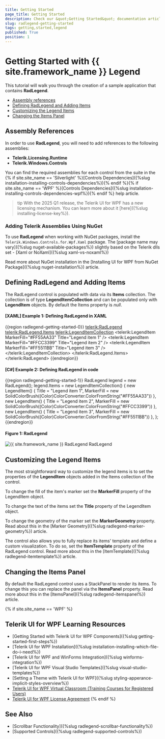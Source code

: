 ```yaml
---
title: Getting Started
page_title: Getting Started
description: Check our &quot;Getting Started&quot; documentation article for the RadLegend {{ site.framework_name }} control.
slug: radlegend-getting-started
tags: getting,started,legend
published: True
position: 1
---
```


# Getting Started with {{ site.framework_name }} Legend

This tutorial will walk you through the creation of a sample application that contains __RadLegend__.

* [Assembly references](#assembly-references)
* [Defining RadLegend and Adding Items](#defining-radlegend-and-adding-items)
* [Customizing the Legend Items](#customizing-the-legend-items)
* [Changing the Items Panel](#changing-the-items-panel)

## Assembly References

In order to use __RadLegend__, you will need to add references to the following assemblies:

* __Telerik.Licensing.Runtime__
* __Telerik.Windows.Controls__

You can find the required assemblies for each control from the suite in the {% if site.site_name == 'Silverlight' %}[Controls Dependencies]({%slug installation-installing-controls-dependencies%}){% endif %}{% if site.site_name == 'WPF' %}[Controls Dependencies]({%slug installation-installing-controls-dependencies-wpf%}){% endif %} help article.

>tip With the 2025 Q1 release, the Telerik UI for WPF has a new licensing mechanism. You can learn more about it [here]({%slug installing-license-key%}).

### Adding Telerik Assemblies Using NuGet

To use __RadLegend__ when working with NuGet packages, install the `Telerik.Windows.Controls.for.Wpf.Xaml` package. The [package name may vary]({%slug nuget-available-packages%}) slightly based on the Telerik dlls set - [Xaml or NoXaml]({%slug xaml-vs-noxaml%})

Read more about NuGet installation in the [Installing UI for WPF from NuGet Package]({%slug nuget-installation%}) article.

## Defining RadLegend and Adding Items

The RadLegend control is populated with data via its __Items__ collection. The collection is of type __LegendItemCollection__ and can be populated only with __LegendItem__ objects. By default the Items property is *null*.

#### __[XAML] Example 1: Defining RadLegend in XAML__
{{region radlegend-getting-started-0}}
	<telerik:RadLegend>
	    <telerik:RadLegend.Items>
	        <telerik:LegendItemCollection>
	            <telerik:LegendItem MarkerFill="#FF55AA33" Title="Legend item 1" />
	            <telerik:LegendItem MarkerFill="#FFCC3399" Title="Legend item 2" />
	            <telerik:LegendItem MarkerFill="#FF5511BB" Title="Legend item 3" />
	        </telerik:LegendItemCollection>
	    </telerik:RadLegend.Items>
	</telerik:RadLegend>
{{endregion}}

#### __[C#] Example 2: Defining RadLegend in code__
{{region radlegend-getting-started-1}}
	RadLegend legend = new RadLegend();
	legend.Items = new LegendItemCollection()
	{
		new LegendItem() { Title = "Legend item 1", MarkerFill = new SolidColorBrush((Color)ColorConverter.ColorFromString("#FF55AA33")) },
		new LegendItem() { Title = "Legend item 2", MarkerFill = new SolidColorBrush((Color)ColorConverter.ColorFromString("#FFCC3399")) },
		new LegendItem() { Title = "Legend item 3", MarkerFill = new SolidColorBrush((Color)ColorConverter.ColorFromString("#FF5511BB")) },
	};
{{endregion}}

#### __Figure 1: RadLegend__
![{{ site.framework_name }} RadLegend RadLegend](images/radlegend-getting-started-0.png)

## Customizing the Legend Items

The most straightforward way to customize the legend items is to set the properties of the __LegendItem__ objects added in the Items collection of the control. 

To change the fill of the item's marker set the __MarkerFill__ property of the LegendItem object. 

To change the text of the items set the __Title__ property of the LegendItem object.

To change the geometry of the marker set the __MarkerGeometry__ property. Read about this in the [Marker Geometry]({%slug radlegend-marker-geometry%}) article.

The control also allows you to fully replace its items' template and define a custom visualization. To do so, set the __ItemTemplate__ property of the RadLegend control. Read more about this in the [ItemTemplate]({%slug radlegend-itemtemplate%}) article.

## Changing the Items Panel

By default the RadLegend control uses a StackPanel to render its items. To change this you can replace the panel via the __ItemsPanel__ property. Read more about this in the [ItemsPanel]({%slug radlegend-itemspanel%}) article.

{% if site.site_name == 'WPF' %}
## Telerik UI for WPF Learning Resources

* [Getting Started with Telerik UI for WPF Components]({%slug getting-started-first-steps%})
* [Telerik UI for WPF Installation]({%slug installation-installing-which-file-do-i-need%})
* [Telerik UI for WPF and WinForms Integration]({%slug winforms-integration%})
* [Telerik UI for WPF Visual Studio Templates]({%slug visual-studio-templates%})
* [Setting a Theme with Telerik UI for WPF]({%slug styling-apperance-implicit-styles-overview%})
* [Telerik UI for WPF Virtual Classroom (Training Courses for Registered Users)](https://learn.telerik.com/learn/course/external/view/elearning/16/telerik-ui-for-wpf) 
* [Telerik UI for WPF License Agreement](https://www.telerik.com/purchase/license-agreement/wpf-dlw-s)
{% endif %}

## See Also
* [Scrollbar Functionality]({%slug radlegend-scrollbar-functionality%})
* [Supported Controls]({%slug radlegend-supported-controls%})
